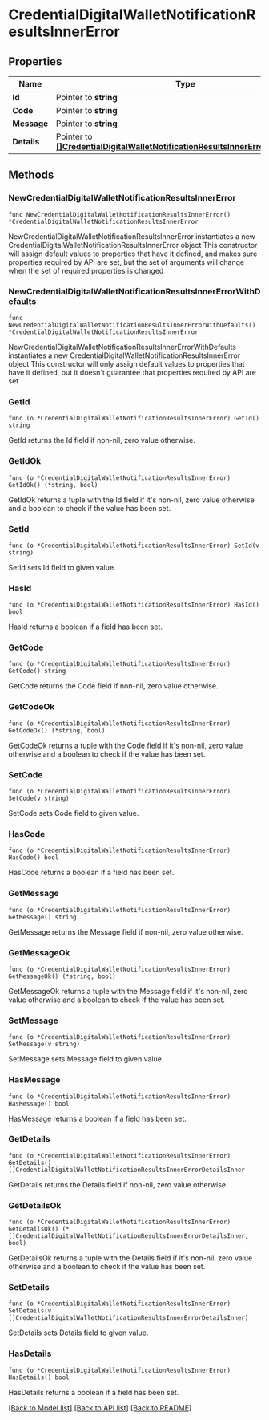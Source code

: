 # CredentialDigitalWalletNotificationResultsInnerError

## Properties

Name | Type | Description | Notes
------------ | ------------- | ------------- | -------------
**Id** | Pointer to **string** |  | [optional] 
**Code** | Pointer to **string** |  | [optional] 
**Message** | Pointer to **string** |  | [optional] 
**Details** | Pointer to [**[]CredentialDigitalWalletNotificationResultsInnerErrorDetailsInner**](CredentialDigitalWalletNotificationResultsInnerErrorDetailsInner.md) |  | [optional] 

## Methods

### NewCredentialDigitalWalletNotificationResultsInnerError

`func NewCredentialDigitalWalletNotificationResultsInnerError() *CredentialDigitalWalletNotificationResultsInnerError`

NewCredentialDigitalWalletNotificationResultsInnerError instantiates a new CredentialDigitalWalletNotificationResultsInnerError object
This constructor will assign default values to properties that have it defined,
and makes sure properties required by API are set, but the set of arguments
will change when the set of required properties is changed

### NewCredentialDigitalWalletNotificationResultsInnerErrorWithDefaults

`func NewCredentialDigitalWalletNotificationResultsInnerErrorWithDefaults() *CredentialDigitalWalletNotificationResultsInnerError`

NewCredentialDigitalWalletNotificationResultsInnerErrorWithDefaults instantiates a new CredentialDigitalWalletNotificationResultsInnerError object
This constructor will only assign default values to properties that have it defined,
but it doesn't guarantee that properties required by API are set

### GetId

`func (o *CredentialDigitalWalletNotificationResultsInnerError) GetId() string`

GetId returns the Id field if non-nil, zero value otherwise.

### GetIdOk

`func (o *CredentialDigitalWalletNotificationResultsInnerError) GetIdOk() (*string, bool)`

GetIdOk returns a tuple with the Id field if it's non-nil, zero value otherwise
and a boolean to check if the value has been set.

### SetId

`func (o *CredentialDigitalWalletNotificationResultsInnerError) SetId(v string)`

SetId sets Id field to given value.

### HasId

`func (o *CredentialDigitalWalletNotificationResultsInnerError) HasId() bool`

HasId returns a boolean if a field has been set.

### GetCode

`func (o *CredentialDigitalWalletNotificationResultsInnerError) GetCode() string`

GetCode returns the Code field if non-nil, zero value otherwise.

### GetCodeOk

`func (o *CredentialDigitalWalletNotificationResultsInnerError) GetCodeOk() (*string, bool)`

GetCodeOk returns a tuple with the Code field if it's non-nil, zero value otherwise
and a boolean to check if the value has been set.

### SetCode

`func (o *CredentialDigitalWalletNotificationResultsInnerError) SetCode(v string)`

SetCode sets Code field to given value.

### HasCode

`func (o *CredentialDigitalWalletNotificationResultsInnerError) HasCode() bool`

HasCode returns a boolean if a field has been set.

### GetMessage

`func (o *CredentialDigitalWalletNotificationResultsInnerError) GetMessage() string`

GetMessage returns the Message field if non-nil, zero value otherwise.

### GetMessageOk

`func (o *CredentialDigitalWalletNotificationResultsInnerError) GetMessageOk() (*string, bool)`

GetMessageOk returns a tuple with the Message field if it's non-nil, zero value otherwise
and a boolean to check if the value has been set.

### SetMessage

`func (o *CredentialDigitalWalletNotificationResultsInnerError) SetMessage(v string)`

SetMessage sets Message field to given value.

### HasMessage

`func (o *CredentialDigitalWalletNotificationResultsInnerError) HasMessage() bool`

HasMessage returns a boolean if a field has been set.

### GetDetails

`func (o *CredentialDigitalWalletNotificationResultsInnerError) GetDetails() []CredentialDigitalWalletNotificationResultsInnerErrorDetailsInner`

GetDetails returns the Details field if non-nil, zero value otherwise.

### GetDetailsOk

`func (o *CredentialDigitalWalletNotificationResultsInnerError) GetDetailsOk() (*[]CredentialDigitalWalletNotificationResultsInnerErrorDetailsInner, bool)`

GetDetailsOk returns a tuple with the Details field if it's non-nil, zero value otherwise
and a boolean to check if the value has been set.

### SetDetails

`func (o *CredentialDigitalWalletNotificationResultsInnerError) SetDetails(v []CredentialDigitalWalletNotificationResultsInnerErrorDetailsInner)`

SetDetails sets Details field to given value.

### HasDetails

`func (o *CredentialDigitalWalletNotificationResultsInnerError) HasDetails() bool`

HasDetails returns a boolean if a field has been set.


[[Back to Model list]](../README.md#documentation-for-models) [[Back to API list]](../README.md#documentation-for-api-endpoints) [[Back to README]](../README.md)


